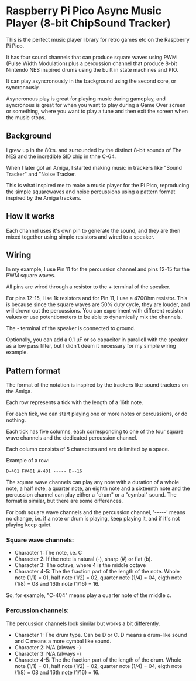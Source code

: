 # Raspberry Pi Pico Async Music Player (8-bit ChipSound Tracker)

This is the perfect music player library for retro games etc on the Raspberry Pi Pico.

It has four sound channels that can produce square waves using PWM (Pulse Width Modulation) plus a percussion channel that produce 8-bit Nintendo NES inspired drums using the built in state machines and PIO.

It can play asyncronously in the background using the second core, or syncronously.

Asyncronous play is great for playing music during gameplay, and syncronous is great for when you want to play during a Game Over screen or something, where you want to play a tune and then exit the screen when the music stops.

## Background
I grew up in the 80:s. and surrounded by the distinct 8-bit sounds of The NES and the incredible SID chip in thhe C-64.

When I later got an Amiga, I started making music in trackers like "Sound Tracker" and "Noise Tracker.

This is what inspired me to make a music player for the Pi Pico, reproducing the simple squarewaves and noise percussions using a pattern format inspired by the Amiga trackers.

## How it works
Each channel uses it's own pin to generate the sound, and they are then mixed together using simple resistors and wired to a speaker.

## Wiring
In my example, I use Pin 11 for the percussion channel and pins 12-15 for the PWM square waves.

All pins are wired through a resistor to the + terminal of the speaker.

For pins 12-15, I ise 1k resistors and for Pin 11, I use a 470Ohm resistor. This is because since the square waves are 50% duty cycle, they are louder, and will drown out the percussions. You can experiment with different resistor values or use potentiometers to be able to dynamically mix the channels.

The - terminal of the speaker is connected to ground.

Optionally, you can add a 0.1 µF or so capacitor in parallell with the speaker as a low pass filter, but I didn't deem it necessary for my simple wiring example.

## Pattern format
The format of the notation is inspired by the trackers like sound trackers on the Amiga.

Each row represents a tick with the length of a 16th note.

For each tick, we can start playing one or more notes or percussions, or do nothing.

Each tick has five columns, each corresponding to one of the four square wave channels and the dedicated percussion channel.

Each column consists of 5 characters and are delimited by a space.

Example of a row:
```
D-401 F#401 A-401 ----- D--16
```
The square wave channels can play any note with a duration of a whole note, a half note, a quarter note, an eighth note and a sixteenth note and the percussion channel can play either a "drum" or a "cymbal" sound. The format is similar, but there are some differences.

For both square wave channels and the percussion channel, '-----' means no change, i.e. if a note or drum is playing, keep playing it, and if it's not playing keep quiet.

### Square wave channels:

- Character 1: The note, i.e. C
- Character 2: If the note is natural (-), sharp (#) or flat (b).
- Character 3: The octave, where 4 is the middle octave
- Character 4-5: The the fraction part of the length of the note. Whole note (1/1) = 01, half note (1/2) = 02, quarter note (1/4) = 04, eigth note (1/8) = 08 and 16th note (1/16) = 16.

So, for example, "C-404" means play a quarter note of the middle c.

### Percussion channels:
The percussion channels look similar but works a bit differently.

- Character 1: The drum type. Can be D or C. D means a drum-like sound and C means a more cymbal like sound.
- Character 2: N/A (always -)
- Character 3: N/A (always -)
- Character 4-5: The the fraction part of the length of the drum. Whole note (1/1) = 01, half note (1/2) = 02, quarter note (1/4) = 04, eigth note (1/8) = 08 and 16th note (1/16) = 16.
